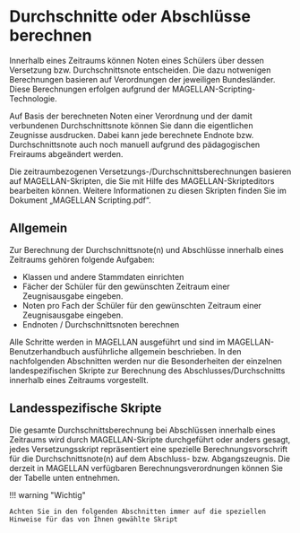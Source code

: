 # Durchschnitte oder Abschlüsse berechnen

Innerhalb eines Zeitraums können Noten eines Schülers über dessen Versetzung bzw. Durchschnittsnote entscheiden. Die dazu notwenigen Berechnungen basieren auf Verordnungen der jeweiligen Bundesländer. Diese Berechnungen erfolgen aufgrund der MAGELLAN-Scripting-Technologie.

Auf Basis der berechneten Noten einer Verordnung und der damit verbundenen Durchschnittsnote können Sie dann die eigentlichen Zeugnisse ausdrucken. Dabei kann jede berechnete Endnote bzw. Durchschnittsnote auch noch manuell aufgrund des pädagogischen Freiraums abgeändert werden.

Die zeitraumbezogenen Versetzungs-/Durchschnittsberechnungen basieren auf MAGELLAN-Skripten,  die Sie mit Hilfe des MAGELLAN-Skripteditors bearbeiten können. Weitere Informationen zu diesen Skripten finden Sie im Dokument „MAGELLAN Scripting.pdf“.

## Allgemein

Zur Berechnung der Durchschnittsnote(n) und Abschlüsse innerhalb eines Zeitraums gehören folgende Aufgaben:

* Klassen und andere Stammdaten einrichten
* Fächer der Schüler für den gewünschten Zeitraum einer Zeugnisausgabe eingeben.
* Noten pro Fach der Schüler für den gewünschten Zeitraum einer Zeugnisausgabe eingeben.
* Endnoten / Durchschnittsnoten berechnen

Alle Schritte werden in MAGELLAN ausgeführt und sind im MAGELLAN-Benutzerhandbuch ausführliche allgemein beschrieben.
In den nachfolgenden Abschnitten werden nur die Besonderheiten der einzelnen landespezifischen Skripte zur Berechnung des Abschlusses/Durchschnitts innerhalb eines Zeitraums vorgestellt.

## Landesspezifische Skripte

Die gesamte Durchschnittsberechnung bei Abschlüssen innerhalb eines Zeitraums wird durch MAGELLAN-Skripte durchgeführt oder anders gesagt, jedes Versetzungsskript repräsentiert eine spezielle Berechnungsvorschrift für die Durchschnittsnote(n) auf dem Abschluss- bzw.  Abgangszeugnis.
Die derzeit in MAGELLAN verfügbaren Berechnungsverordnungen können Sie der Tabelle unten entnehmen.

!!! warning "Wichtig"

    Achten Sie in den folgenden Abschnitten immer auf die speziellen Hinweise für das von Ihnen gewählte Skript
